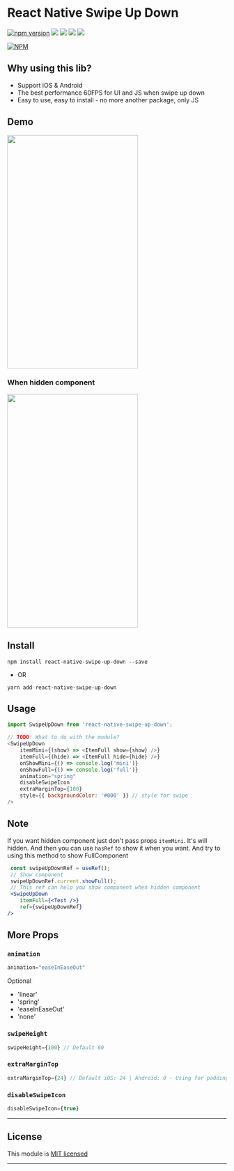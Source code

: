 
# React Native Swipe Up Down 
[![npm version](https://badge.fury.io/js/react-native-swipe-up-down.svg)](https://badge.fury.io/js/react-native-swipe-up-down) ![](https://img.shields.io/github/issues/agiletechvn/react-native-swipe-up-down.svg) ![](https://img.shields.io/github/forks/agiletechvn/react-native-swipe-up-down.svg) ![](https://img.shields.io/github/stars/agiletechvn/react-native-swipe-up-down.svg) ![](https://img.shields.io/github/license/agiletechvn/react-native-swipe-up-down.svg)

[![NPM](https://nodei.co/npm/react-native-swipe-up-down.png?downloads=true&stars=true)](https://nodei.co/npm/react-native-swipe-up-down/)
## Why using this lib?
- Support iOS & Android
- The best performance 60FPS for UI and JS when swipe up down
- Easy to use, easy to install - no more another package, only JS
## Demo
<img src="https://raw.githubusercontent.com/agiletechvn/react-native-swipe-up-down/master/demo.gif" data-canonical-src="./demo.gif" width="300" height="536" />

### When hidden component
<img src="https://raw.githubusercontent.com/agiletechvn/react-native-swipe-up-down/master/demo_hidden_component.gif" data-canonical-src="./demo.gif" width="300" height="536" />

## Install

`npm install react-native-swipe-up-down --save`

- OR

`yarn add react-native-swipe-up-down`

## Usage
```javascript
import SwipeUpDown from 'react-native-swipe-up-down';

// TODO: What to do with the module?
<SwipeUpDown
	itemMini={(show) => <ItemFull show={show} />}
	itemFull={(hide) => <ItemFull hide={hide} />}
	onShowMini={() => console.log('mini')}
	onShowFull={() => console.log('full')}
	animation="spring"
	disableSwipeIcon
	extraMarginTop={100}
	style={{ backgroundColor: '#000' }} // style for swipe
/>
```

## Note 

If you want hidden component just don't pass props `itemMini`. It's will hidden. And then you can use `hasRef` to show it when you want.
And try to using this method to show FullComponent

```jsx
 const swipeUpDownRef = useRef();
 // Show component
 swipeUpDownRef.current.showFull();
 // This ref can help you show component when hidden component
 <SwipeUpDown
	itemFull={<Test />}
	ref={swipeUpDownRef}
/>
```

## More Props

### `animation`

```jsx
animation="easeInEaseOut" 
```
Optional 

* 'linear' 
* 'spring' 
* 'easeInEaseOut' 
* 'none'

### `swipeHeight` 
```jsx
swipeHeight={100} // Default 60
```
### `extraMarginTop` 
```jsx
extraMarginTop={24} // Default iOS: 24 | Android: 0 - Using for padding status bar iOS or max height full component
```
### `disableSwipeIcon` 
```jsx
disableSwipeIcon={true}
```
---

## License

This module is [MIT licensed](./LICENSE)

---
  
